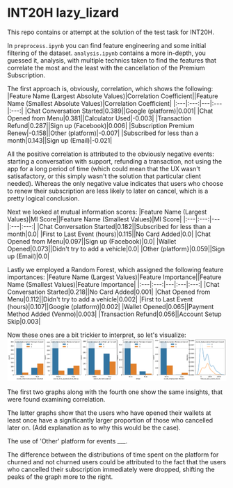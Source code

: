 # INT20H lazy_lizard
This repo contains or attempt at the solution of the test task for INT20H.

In `preprocess.ipynb` you can find feature engineering and some initial filtering of the dataset.
`analysis.ipynb` contains a more in-depth, you guessed it, analysis, with multiple technics taken to find the features that correlate the most and the least with the cancellation of the Premium Subscription.

The first approach is, obviously, correlation, which shows the following:
|Feature Name (Largest Absolute Values)|Correlation Coefficient||Feature Name (Smallest Absolute Values)|Correlation Coefficient|
|:---|:---:|---|:---|:---:|
|Chat Conversation Started|0.389||Google (platform)|0.001|
|Chat Opened from Menu|0.381||Calculator Used|-0.003|
|Transaction Refund|0.287||Sign up (Facebook)|0.006|
|Subscription Premium Renew|-0.158||Other (platform)|-0.007|
|Subscribed for less than a month|0.143||Sign up (Email)|-0.021|

All the positive correlation is attributed to the obviously negative events: starting a conversation with support, refunding a transaction, not using the app for a long period of time (which could mean that the UX wasn't satisafactory, or this simply wasn't the solution that particular client needed). Whereas the only negative value indicates that users who choose to renew their subscription are less likely to later on cancel, which is a pretty logical conclusion.

Next we looked at mutual information scores:
|Feature Name (Largest Values)|MI Score||Feature Name (Smallest Values)|MI Score|
|:---|:---:|---|:---|:---:|
|Chat Conversation Started|0.182||Subscribed for less than a month|0.0|
|First to Last Event (hours)|0.115||No Card Added|0.0|
|Chat Opened from Menu|0.097||Sign up (Facebook)|0.0|
|Wallet Opened|0.073||Didn't try to add a vehicle|0.0|
|Other (platform}|0.059||Sign up (Email)|0.0|

Lastly we employed a Random Forest, which assigned the following feature importances:
|Feature Name (Largest Values)|Feature Importance||Feature Name (Smallest Values)|Feature Importance|
|:---|:---:|---|:---|:---:|
|Chat Conversation Started|0.218||No Card Added|0.001|
|Chat Opened from Menu|0.112||Didn't try to add a vehicle|0.002|
|First to Last Event (hours)|0.107||Google (platform)|0.002|
|Wallet Opened|0.065||Payment Method Added (Venmo)|0.003|
|Transaction Refund|0.056||Account Setup Skip|0.003|

Now these ones are a bit trickier to interpret, so let's visualize:
![alt text](https://github.com/egor2702/Int-20h-lazy_lizard/blob/main/output.png)

The first two graphs along with the fourth one show the same insights, that were found examining correlation.

The latter graphs show that the users who have opened their wallets at least once have a significantly larger proportion of those who cancelled later on. (Add explanation as to why this would be the case).

The use of 'Other' platform for events ___.

The difference between the distributions of time spent on the platform for churned and not churned users could be attributed to the fact that the users who cancelled their subscription immediately were dropped, shifting the peaks of the graph more to the right. 
